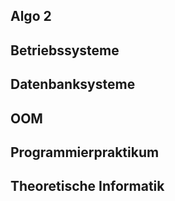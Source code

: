 ## Algo 2

## Betriebssysteme

## Datenbanksysteme

## OOM

## Programmierpraktikum

## Theoretische Informatik